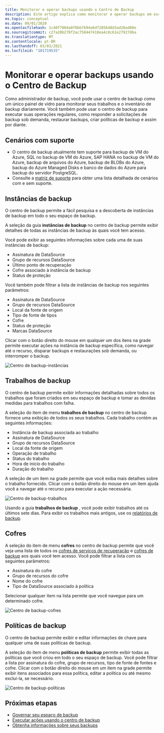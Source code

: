 ```yaml
---
title: Monitorar e operar backups usando o Centro de Backup
description: Este artigo explica como monitorar e operar backups em escala usando o centro de backup
ms.topic: conceptual
ms.date: 09/01/2020
ms.openlocfilehash: 1c40f7804a0f0bb7694e6df205648d3ad20ad80e
ms.sourcegitcommit: c27a20b278f2ac758447418ea4c8c61e27927d6a
ms.translationtype: MT
ms.contentlocale: pt-BR
ms.lasthandoff: 03/03/2021
ms.locfileid: "101719535"
---
```

# <a name="monitor-and-operate-backups-using-backup-center"></a>Monitorar e operar backups usando o Centro de Backup

Como administrador de backup, você pode usar o centro de backup como um único painel de vidro para monitorar seus trabalhos e o inventário de backup diariamente. Você também pode usar o centro de backup para executar suas operações regulares, como responder a solicitações de backup sob demanda, restaurar backups, criar políticas de backup e assim por diante.

## <a name="supported-scenarios"></a>Cenários com suporte

* O centro de backup atualmente tem suporte para backup de VM do Azure, SQL no backup de VM do Azure, SAP HANA no backup de VM do Azure, backup de arquivos do Azure, backup de BLOBs do Azure, backup do Azure Managed Disks e banco de dados do Azure para backup do servidor PostgreSQL.
* Consulte a [matriz de suporte](backup-center-support-matrix.md) para obter uma lista detalhada de cenários com e sem suporte.

## <a name="backup-instances"></a>Instâncias de backup

O centro de backup permite a fácil pesquisa e a descoberta de instâncias de backup em todo o seu espaço de backup.

A seleção da guia **instâncias de backup** no centro de backup permite exibir detalhes de todas as instâncias de backup às quais você tem acesso.

 Você pode exibir as seguintes informações sobre cada uma de suas instâncias de backup:

* Assinatura de DataSource
* Grupo de recursos DataSource
* Último ponto de recuperação
* Cofre associado à instância de backup
* Status de proteção

 Você também pode filtrar a lista de instâncias de backup nos seguintes parâmetros:

* Assinatura de DataSource
* Grupo de recursos DataSource
* Local da fonte de origem
* Tipo de fonte de tipos
* Cofre
* Status de proteção
* Marcas DataSource

Clicar com o botão direito do mouse em qualquer um dos itens na grade permite executar ações na instância de backup específica, como navegar até o recurso, disparar backups e restaurações sob demanda, ou interromper o backup.

![Centro de backup-instâncias](./media/backup-center-monitor-operate/backup-center-instances.png)

## <a name="backup-jobs"></a>Trabalhos de backup

O centro de backup permite exibir informações detalhadas sobre todos os trabalhos que foram criados em seu espaço de backup e tomar as devidas medidas para trabalhos com falha.

A seleção do item de menu **trabalhos de backup** no centro de backup fornece uma exibição de todos os seus trabalhos. Cada trabalho contém as seguintes informações:

* Instância de backup associada ao trabalho
* Assinatura de DataSource
* Grupo de recursos DataSource
* Local da fonte de origem
* Operação de trabalho
* Status do trabalho
* Hora de início do trabalho
* Duração do trabalho

A seleção de um item na grade permite que você exiba mais detalhes sobre o trabalho fornecido. Clicar com o botão direito do mouse em um item ajuda você a navegar até o recurso para executar a ação necessária.

![Centro de backup-trabalhos](./media/backup-center-monitor-operate/backup-center-jobs.png)

Usando a guia **trabalhos de backup** , você pode exibir trabalhos até os últimos sete dias. Para exibir os trabalhos mais antigos, use os [relatórios de backup](backup-center-obtain-insights.md).

## <a name="vaults"></a>Cofres

A seleção do item de menu **cofres** no centro de backup permite que você veja uma lista de todos os [cofres de serviços de recuperação](backup-azure-recovery-services-vault-overview.md) e [cofres de backup](backup-vault-overview.md) aos quais você tem acesso. Você pode filtrar a lista com os seguintes parâmetros:

* Assinatura do cofre
* Grupo de recursos do cofre
* Nome do cofre
* Tipo de DataSource associado à política

Selecionar qualquer item na lista permite que você navegue para um determinado cofre.

![Centro de backup-cofres](./media/backup-center-monitor-operate/backup-center-vaults.png)

## <a name="backup-policies"></a>Políticas de backup

O centro de backup permite exibir e editar informações de chave para qualquer uma de suas políticas de backup.

A seleção do item de menu **políticas de backup** permite exibir todas as políticas que você criou em todo o seu espaço de backup. Você pode filtrar a lista por assinatura do cofre, grupo de recursos, tipo de fonte de fontes e cofre. Clicar com o botão direito do mouse em um item na grade permite exibir itens associados para essa política, editar a política ou até mesmo excluí-la, se necessário.

![Centro de backup-políticas](./media/backup-center-monitor-operate/backup-center-policies.png)

## <a name="next-steps"></a>Próximas etapas

* [Governar seu espaço de backup](backup-center-govern-environment.md)
* [Executar ações usando o centro de backup](backup-center-actions.md)
* [Obtenha informações sobre seus backups](backup-center-obtain-insights.md)
